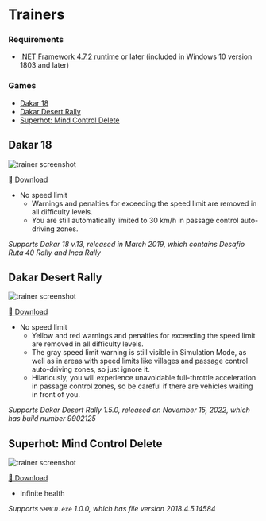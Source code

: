 Trainers
===

<a id="requirements"></a>
### Requirements
- [.NET Framework 4.7.2 runtime](https://dotnet.microsoft.com/download/dotnet-framework) or later (included in Windows 10 version 1803 and later)

### Games
<!-- MarkdownTOC autolink="true" bracket="round" autoanchor="true" levels="1,2" style="unordered" -->

- [Dakar 18](#dakar-18)
- [Dakar Desert Rally](#dakar-desert-rally)
- [Superhot: Mind Control Delete](#superhot-mind-control-delete)

<!-- /MarkdownTOC -->


<a id="dakar-18"></a>
## Dakar 18

![trainer screenshot](https://i.imgur.com/ZMcCTAs.png)

[💾 Download](https://github.com/Aldaviva/Trainers/releases/download/1.0.2/Dakar18Trainer.exe)

- No speed limit
    - Warnings and penalties for exceeding the speed limit are removed in all difficulty levels.
    - You are still automatically limited to 30 km/h in passage control auto-driving zones.

*Supports Dakar 18 v.13, released in March 2019, which contains Desafio Ruta 40 Rally and Inca Rally*

<a id="dakar-desert-rally"></a>
## Dakar Desert Rally

![trainer screenshot](https://i.imgur.com/VxAWG5I.png)

[💾 Download](https://github.com/Aldaviva/Trainers/releases/download/1.0.2/DakarDesertRallyTrainer.exe)

- No speed limit
    - Yellow and red warnings and penalties for exceeding the speed limit are removed in all difficulty levels.
    - The gray speed limit warning is still visible in Simulation Mode, as well as in areas with speed limits like villages and passage control auto-driving zones, so just ignore it.
    - Hilariously, you will experience unavoidable full-throttle acceleration in passage control zones, so be careful if there are vehicles waiting in front of you.

*Supports Dakar Desert Rally 1.5.0, released on November 15, 2022, which has build number 9902125*

<a id="superhot-mind-control-delete"></a>
## Superhot: Mind Control Delete

![trainer screenshot](https://i.imgur.com/yH0Msy6.png)

[💾 Download](https://github.com/Aldaviva/Trainers/releases/download/1.0.2/SuperhotMindControlDeleteTrainer.exe)

- Infinite health

*Supports `SHMCD.exe` 1.0.0, which has file version 2018.4.5.14584*
